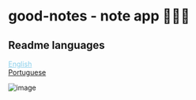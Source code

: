 <div>
  <h1>good-notes - note app 🧑🏽‍💻</h1>
</div>

<div>
  <h2>Readme languages</h2>
  <div>
    <a href="#" style="cursor: pointer; color: skyblue;">English</a>
  </div>
  <div>
    <a href="#" >Portuguese</a>
  </div>
</div>

![image](https://user-images.githubusercontent.com/81722068/179663448-29abe138-01c8-48fd-bbe9-d1183490db6b.png)
